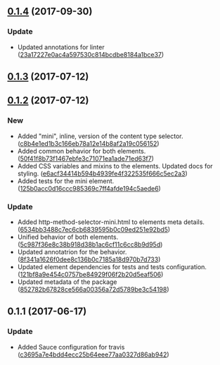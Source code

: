 <a name="0.1.4"></a>
## [0.1.4](https://github.com/advanced-rest-client/http-method-selector/compare/0.1.2...0.1.4) (2017-09-30)


### Update

* Updated annotations for linter ([23a17227e0ac4a597530c814bcdbe8184a1bce37](https://github.com/advanced-rest-client/http-method-selector/commit/23a17227e0ac4a597530c814bcdbe8184a1bce37))



<a name="0.1.3"></a>
## [0.1.3](https://github.com/advanced-rest-client/http-method-selector/compare/0.1.2...v0.1.3) (2017-07-12)




<a name="0.1.2"></a>
## [0.1.2](https://github.com/advanced-rest-client/http-method-selector/compare/0.1.1...v0.1.2) (2017-07-12)


### New

* Added "mini", inline, version of the content type selector. ([c8b4e1ed1b3c166eb78a12e14b8af2a19c056152](https://github.com/advanced-rest-client/http-method-selector/commit/c8b4e1ed1b3c166eb78a12e14b8af2a19c056152))
* Added common behavior for both elements. ([50f41f8b73f1467ebfe3c71071ea1ade71ed63f7](https://github.com/advanced-rest-client/http-method-selector/commit/50f41f8b73f1467ebfe3c71071ea1ade71ed63f7))
* Added CSS variables and mixins to the elements. Updated docs for styling. ([e6acf34414b594b4939fe4f322535f666c5ec2a3](https://github.com/advanced-rest-client/http-method-selector/commit/e6acf34414b594b4939fe4f322535f666c5ec2a3))
* Added tests for the mini element. ([125b0acc0d16ccc985369c7ff4afde194c5aede6](https://github.com/advanced-rest-client/http-method-selector/commit/125b0acc0d16ccc985369c7ff4afde194c5aede6))

### Update

* Added http-method-selector-mini.html to elements meta details. ([6534bb3488c7ec6cb6839595b0c09ed251e92bd5](https://github.com/advanced-rest-client/http-method-selector/commit/6534bb3488c7ec6cb6839595b0c09ed251e92bd5))
* Unified behavior of both elements. ([5c987f36e8c38b918d38b1ac6cf11c6cc8b9d95d](https://github.com/advanced-rest-client/http-method-selector/commit/5c987f36e8c38b918d38b1ac6cf11c6cc8b9d95d))
* Updated annotatrion for the behavior. ([8f341a1626f0dee8c136b0c7185a18d970b7d733](https://github.com/advanced-rest-client/http-method-selector/commit/8f341a1626f0dee8c136b0c7185a18d970b7d733))
* Updated element dependencies for tests and tests configuration. ([121bf8a9e454c0757be84929f06f2b20d5eaf506](https://github.com/advanced-rest-client/http-method-selector/commit/121bf8a9e454c0757be84929f06f2b20d5eaf506))
* Updated metadata of the package ([852782b67828ce566a00356a72d5789be3c54198](https://github.com/advanced-rest-client/http-method-selector/commit/852782b67828ce566a00356a72d5789be3c54198))



<a name="0.1.1"></a>
## 0.1.1 (2017-06-17)


### Update

* Added Sauce configuration for travis ([c3695a7e4bdd4ecc25b64eee77aa0327d86ab942](https://github.com/advanced-rest-client/http-method-selector/commit/c3695a7e4bdd4ecc25b64eee77aa0327d86ab942))



